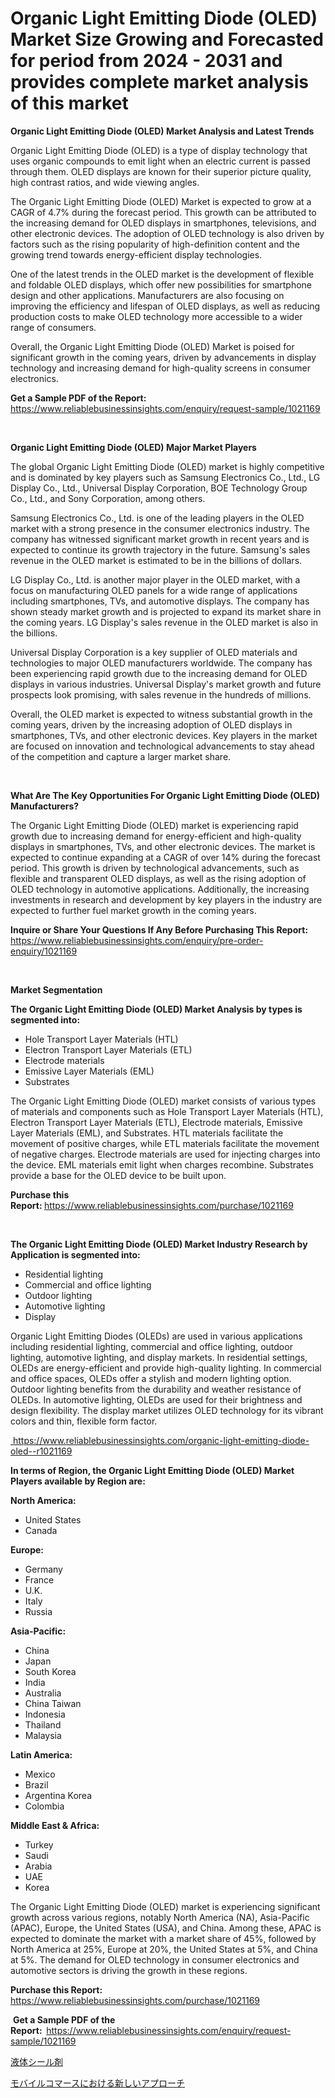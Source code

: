 <p><h1>Organic Light Emitting Diode (OLED) Market Size Growing and Forecasted for period from 2024 - 2031 and provides complete market analysis of this market</h1></p><p><strong>Organic Light Emitting Diode (OLED) Market Analysis and Latest Trends</strong></p>
<p><p>Organic Light Emitting Diode (OLED) is a type of display technology that uses organic compounds to emit light when an electric current is passed through them. OLED displays are known for their superior picture quality, high contrast ratios, and wide viewing angles. </p><p>The Organic Light Emitting Diode (OLED) Market is expected to grow at a CAGR of 4.7% during the forecast period. This growth can be attributed to the increasing demand for OLED displays in smartphones, televisions, and other electronic devices. The adoption of OLED technology is also driven by factors such as the rising popularity of high-definition content and the growing trend towards energy-efficient display technologies.</p><p>One of the latest trends in the OLED market is the development of flexible and foldable OLED displays, which offer new possibilities for smartphone design and other applications. Manufacturers are also focusing on improving the efficiency and lifespan of OLED displays, as well as reducing production costs to make OLED technology more accessible to a wider range of consumers.</p><p>Overall, the Organic Light Emitting Diode (OLED) Market is poised for significant growth in the coming years, driven by advancements in display technology and increasing demand for high-quality screens in consumer electronics.</p></p>
<p><strong>Get a Sample PDF of the Report:&nbsp;</strong> <a href="https://www.reliablebusinessinsights.com/enquiry/request-sample/1021169">https://www.reliablebusinessinsights.com/enquiry/request-sample/1021169</a></p>
<p>&nbsp;</p>
<p><strong>Organic Light Emitting Diode (OLED) Major Market Players</strong></p>
<p><p>The global Organic Light Emitting Diode (OLED) market is highly competitive and is dominated by key players such as Samsung Electronics Co., Ltd., LG Display Co., Ltd., Universal Display Corporation, BOE Technology Group Co., Ltd., and Sony Corporation, among others.</p><p>Samsung Electronics Co., Ltd. is one of the leading players in the OLED market with a strong presence in the consumer electronics industry. The company has witnessed significant market growth in recent years and is expected to continue its growth trajectory in the future. Samsung's sales revenue in the OLED market is estimated to be in the billions of dollars.</p><p>LG Display Co., Ltd. is another major player in the OLED market, with a focus on manufacturing OLED panels for a wide range of applications including smartphones, TVs, and automotive displays. The company has shown steady market growth and is projected to expand its market share in the coming years. LG Display's sales revenue in the OLED market is also in the billions.</p><p>Universal Display Corporation is a key supplier of OLED materials and technologies to major OLED manufacturers worldwide. The company has been experiencing rapid growth due to the increasing demand for OLED displays in various industries. Universal Display's market growth and future prospects look promising, with sales revenue in the hundreds of millions.</p><p>Overall, the OLED market is expected to witness substantial growth in the coming years, driven by the increasing adoption of OLED displays in smartphones, TVs, and other electronic devices. Key players in the market are focused on innovation and technological advancements to stay ahead of the competition and capture a larger market share.</p></p>
<p>&nbsp;</p>
<p><strong>What Are The Key Opportunities For Organic Light Emitting Diode (OLED) Manufacturers?</strong></p>
<p><p>The Organic Light Emitting Diode (OLED) market is experiencing rapid growth due to increasing demand for energy-efficient and high-quality displays in smartphones, TVs, and other electronic devices. The market is expected to continue expanding at a CAGR of over 14% during the forecast period. This growth is driven by technological advancements, such as flexible and transparent OLED displays, as well as the rising adoption of OLED technology in automotive applications. Additionally, the increasing investments in research and development by key players in the industry are expected to further fuel market growth in the coming years.</p></p>
<p><strong>Inquire or Share Your Questions If Any Before Purchasing This Report:</strong> <a href="https://www.reliablebusinessinsights.com/enquiry/pre-order-enquiry/1021169">https://www.reliablebusinessinsights.com/enquiry/pre-order-enquiry/1021169</a></p>
<p>&nbsp;</p>
<p><strong>Market Segmentation</strong></p>
<p><strong>The Organic Light Emitting Diode (OLED) Market Analysis by types is segmented into:</strong></p>
<p><ul><li>Hole Transport Layer Materials (HTL)</li><li>Electron Transport Layer Materials (ETL)</li><li>Electrode materials</li><li>Emissive Layer Materials (EML)</li><li>Substrates</li></ul></p>
<p><p>The Organic Light Emitting Diode (OLED) market consists of various types of materials and components such as Hole Transport Layer Materials (HTL), Electron Transport Layer Materials (ETL), Electrode materials, Emissive Layer Materials (EML), and Substrates. HTL materials facilitate the movement of positive charges, while ETL materials facilitate the movement of negative charges. Electrode materials are used for injecting charges into the device. EML materials emit light when charges recombine. Substrates provide a base for the OLED device to be built upon.</p></p>
<p><strong>Purchase this Report:&nbsp;</strong><a href="https://www.reliablebusinessinsights.com/purchase/1021169">https://www.reliablebusinessinsights.com/purchase/1021169</a></p>
<p>&nbsp;</p>
<p><strong>The Organic Light Emitting Diode (OLED) Market Industry Research by Application is segmented into:</strong></p>
<p><ul><li>Residential lighting</li><li>Commercial and office lighting</li><li>Outdoor lighting</li><li>Automotive lighting</li><li>Display</li></ul></p>
<p><p>Organic Light Emitting Diodes (OLEDs) are used in various applications including residential lighting, commercial and office lighting, outdoor lighting, automotive lighting, and display markets. In residential settings, OLEDs are energy-efficient and provide high-quality lighting. In commercial and office spaces, OLEDs offer a stylish and modern lighting option. Outdoor lighting benefits from the durability and weather resistance of OLEDs. In automotive lighting, OLEDs are used for their brightness and design flexibility. The display market utilizes OLED technology for its vibrant colors and thin, flexible form factor.</p></p>
<p><a href="https://www.reliablebusinessinsights.com/organic-light-emitting-diode-oled--r1021169">&nbsp;https://www.reliablebusinessinsights.com/organic-light-emitting-diode-oled--r1021169</a></p>
<p><strong>In terms of Region, the Organic Light Emitting Diode (OLED) Market Players available by Region are:</strong></p>
<p>
    <p> <strong> North America: </strong>
        <ul>
            <li>United States</li>
            <li>Canada</li>
        </ul>
        </p> 
    <p> <strong> Europe: </strong>
        <ul>
            <li>Germany</li>
            <li>France</li>
            <li>U.K.</li>
            <li>Italy</li>
            <li>Russia</li>
        </ul>
        </p> 
    <p> <strong> Asia-Pacific: </strong>
        <ul>
            <li>China</li>
            <li>Japan</li>
            <li>South Korea</li>
            <li>India</li>
            <li>Australia</li>
            <li>China Taiwan</li>
            <li>Indonesia</li>
            <li>Thailand</li>
            <li>Malaysia</li>
        </ul>
        </p> 
    <p> <strong> Latin America: </strong>
        <ul>
            <li>Mexico</li>
            <li>Brazil</li>
            <li>Argentina Korea</li>
            <li>Colombia</li>
        </ul>
        </p> 
    <p> <strong> Middle East & Africa: </strong>
        <ul>
            <li>Turkey</li>
            <li>Saudi</li>
            <li>Arabia</li>
            <li>UAE</li>
            <li>Korea</li>
        </ul>
    </p>
    </p>
<p><p>The Organic Light Emitting Diode (OLED) market is experiencing significant growth across various regions, notably North America (NA), Asia-Pacific (APAC), Europe, the United States (USA), and China. Among these, APAC is expected to dominate the market with a market share of 45%, followed by North America at 25%, Europe at 20%, the United States at 5%, and China at 5%. The demand for OLED technology in consumer electronics and automotive sectors is driving the growth in these regions.</p></p>
<p><strong>Purchase this Report: </strong><a href="https://www.reliablebusinessinsights.com/purchase/1021169">https://www.reliablebusinessinsights.com/purchase/1021169</a></p>
<p>&nbsp;<strong>Get a Sample PDF of the Report:&nbsp;&nbsp;</strong><a href="https://www.reliablebusinessinsights.com/enquiry/request-sample/1021169">https://www.reliablebusinessinsights.com/enquiry/request-sample/1021169</a></p>
<p><strong></strong></p>
<p><p><a href="https://github.com/CarlieShields/Market-Research-Report-List-1/blob/main/502088187910.md">液体シール剤</a></p><p><a href="https://github.com/HershelKris/Market-Research-Report-List-1/blob/main/550028387911.md">モバイルコマースにおける新しいアプローチ</a></p></p>